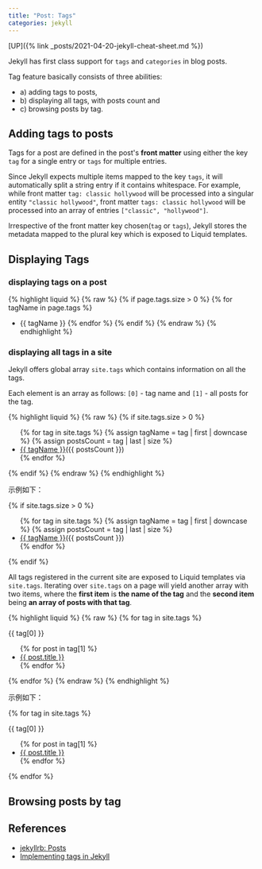 ```yaml
---
title: "Post: Tags"
categories: jekyll
---
```


[UP]({% link _posts/2021-04-20-jekyll-cheat-sheet.md %})

Jekyll has first class support for `tags` and `categories` in blog posts.

Tag feature basically consists of three abilities:

- a) adding tags to posts,
- b) displaying all tags, with posts count and
- c) browsing posts by tag.

## Adding tags to posts

Tags for a post are defined in the post's **front matter** using either the key `tag` for a single entry or `tags` for multiple entries.

Since Jekyll expects multiple items mapped to the key `tags`,
it will automatically split a string entry if it contains whitespace.
For example, while front matter `tag: classic hollywood` will be processed into a singular entity `"classic hollywood"`,
front matter `tags: classic hollywood` will be processed into an array of entries `["classic", "hollywood"]`.

Irrespective of the front matter key chosen(`tag` or `tags`),
Jekyll stores the metadata mapped to the plural key which is exposed to Liquid templates.



## Displaying Tags

### displaying tags on a post

{% highlight liquid %}
{% raw %}
{% if page.tags.size > 0 %}
{% for tagName in page.tags %}
- {{ tagName }}
{% endfor %}
{% endif %}
{% endraw %}
{% endhighlight %}

### displaying all tags in a site

Jekyll offers global array `site.tags` which contains information on all the tags.

Each element is an array as follows: `[0]` - tag name and `[1]` - all posts for the tag.

{% highlight liquid %}
{% raw %}
{% if site.tags.size > 0 %}
<ul>
    {% for tag in site.tags %}
    {% assign tagName = tag | first | downcase %}
    {% assign postsCount = tag | last | size %}
    <li><a href="/tags?tagName={{ tagName }}">{{ tagName }}</a>({{ postsCount }})</li>
    {% endfor %}
</ul>
{% endif %}
{% endraw %}
{% endhighlight %}

示例如下：

<div class="div-block">
{% if site.tags.size > 0 %}
<ul>
    {% for tag in site.tags %}
    {% assign tagName = tag | first | downcase %}
    {% assign postsCount = tag | last | size %}
    <li><a href="/tags?tagName={{ tagName }}">{{ tagName }}</a>({{ postsCount }})</li>
    {% endfor %}
</ul>
{% endif %}
</div>

All tags registered in the current site are exposed to Liquid templates via `site.tags`.
Iterating over `site.tags` on a page will yield another array with two items,
where the **first item** is **the name of the tag** and the **second item** being **an array of posts with that tag**.

{% highlight liquid %}
{% raw %}
{% for tag in site.tags %}
  <p>{{ tag[0] }}</p>
  <ul>
    {% for post in tag[1] %}
      <li><a href="{{ post.url }}">{{ post.title }}</a></li>
    {% endfor %}
  </ul>
{% endfor %}
{% endraw %}
{% endhighlight %}

示例如下：

<div class="div-block">
{% for tag in site.tags %}
  <p>{{ tag[0] }}</p>
  <ul>
    {% for post in tag[1] %}
      <li><a href="{{ post.url }}">{{ post.title }}</a></li>
    {% endfor %}
  </ul>
{% endfor %}
</div>

## Browsing posts by tag



## References

- [jekyllrb: Posts](https://jekyllrb.com/docs/posts/#tags)
- [Implementing tags in Jekyll](https://medium.com/dan-on-coding/implementing-tags-in-jekyll-4bafe41002db)
